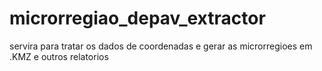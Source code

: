 # microrregiao_depav_extractor
servira para tratar os dados de coordenadas e gerar as microrregioes em .KMZ e outros relatorios
